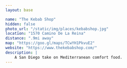 ```yaml
---
layout: base

name: "The Kebab Shop"
hidden: false
photo_url: "/static/img/places/kebabshop.jpg"
location: "1570 Camino De La Reina"
distance: ".9mi away"
map: "https://goo.gl/maps/TCwYH1PkvuE2"
website: "https://www.thekebabshop.com/"
description: |
    A San Diego take on Mediterranean comfort food.
---
```

